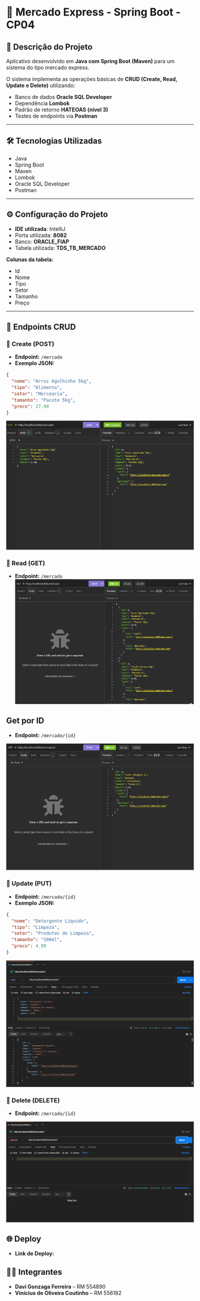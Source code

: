 # 🛒 Mercado Express - Spring Boot - CP04

## 📌 Descrição do Projeto
Aplicativo desenvolvido em **Java com Spring Boot (Maven)** para um sistema do tipo mercado express.

O sistema implementa as operações básicas de **CRUD (Create, Read, Update e Delete)** utilizando:
- Banco de dados **Oracle SQL Developer**
- Dependência **Lombok**
- Padrão de retorno **HATEOAS (nível 3)**
- Testes de endpoints via **Postman**

---

## 🛠️ Tecnologias Utilizadas
- Java  
- Spring Boot  
- Maven  
- Lombok  
- Oracle SQL Developer  
- Postman

---

## ⚙️ Configuração do Projeto
- **IDE utilizada**: IntelliJ 
- Porta utilizada: **8082**  
- Banco: **ORACLE_FIAP**  
- Tabela utilizada: **TDS_TB_MERCADO**

**Colunas da tabela:**  
- Id  
- Nome  
- Tipo  
- Setor  
- Tamanho  
- Preço  

---

## 🚀 Endpoints CRUD

### 🔹 Create (POST)
- **Endpoint:** `/mercado`  
- **Exemplo JSON:**
```json
{
  "nome": "Arroz Agulhinha 5kg",
  "tipo": "Alimento",
  "setor": "Mercearia",
  "tamanho": "Pacote 5kg",
  "preco": 27.90
}
```
![Requisição POST](image.png)

### 🔹 Read (GET)
- **Endpoint:** `/mercado`  
![Requisição GET](image-1.png)

## Get por ID
- **Endpoint:** `/mercado/{id}`  

![Requisição GET por ID](image-2.png)

### 🔹 Update (PUT)
- **Endpoint:** `/mercado/{id}`  
- **Exemplo JSON:**
```json
{
  "nome": "Detergente Líquido",
  "tipo": "Limpeza",
  "setor": "Produtos de Limpeza",
  "tamanho": "500ml",
  "preco": 4.99
}
```

![Requisição put](image-3.png)

### 🔹 Delete (DELETE)
- **Endpoint:** `/mercado/{id}`

![Requisição Delete](image-4.png)

## 🌐 Deploy
- **Link de Deploy:** 

## 👨‍💻 Integrantes
- **Davi Gonzaga Ferreira** – RM 554890
- **Vinícius de Oliveira Coutinho** – RM 556182 
